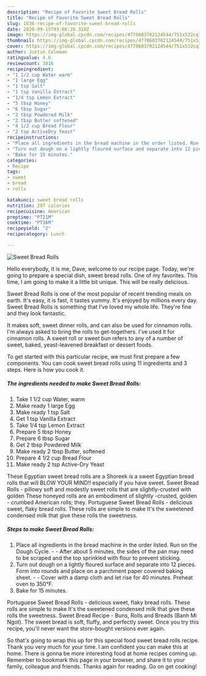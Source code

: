 ```yaml
---
description: "Recipe of Favorite Sweet Bread Rolls"
title: "Recipe of Favorite Sweet Bread Rolls"
slug: 1636-recipe-of-favorite-sweet-bread-rolls
date: 2020-09-15T03:08:20.310Z
image: https://img-global.cpcdn.com/recipes/4778603702124544/751x532cq70/sweet-bread-rolls-recipe-main-photo.jpg
thumbnail: https://img-global.cpcdn.com/recipes/4778603702124544/751x532cq70/sweet-bread-rolls-recipe-main-photo.jpg
cover: https://img-global.cpcdn.com/recipes/4778603702124544/751x532cq70/sweet-bread-rolls-recipe-main-photo.jpg
author: Justin Coleman
ratingvalue: 4.6
reviewcount: 3816
recipeingredient:
- "1 1/2 cup Water warm"
- "1 large Egg"
- "1 tsp Salt"
- "1 tsp Vanilla Extract"
- "1/4 tsp Lemon Extract"
- "5 tbsp Honey"
- "6 tbsp Sugar"
- "2 tbsp Powdered Milk"
- "2 tbsp Butter softened"
- "4 1/2 cup Bread Flour"
- "2 tsp ActiveDry Yeast"
recipeinstructions:
- "Place all ingredients in the bread machine in the order listed. Run on the Dough Cycle.  After about 5 minutes, the sides of the pan may need to be scraped and the top sprinkled with flour to prevent sticking."
- "Turn out dough on a lightly floured surface and separate into 12 pieces. Form into rounds and place on a parchment paper covered baking sheet.  Cover with a damp cloth and let rise for 40 minutes. Preheat oven to 350°F."
- "Bake for 15 minutes."
categories:
- Recipe
tags:
- sweet
- bread
- rolls

katakunci: sweet bread rolls 
nutrition: 297 calories
recipecuisine: American
preptime: "PT21M"
cooktime: "PT36M"
recipeyield: "2"
recipecategory: Lunch

---
```



![Sweet Bread Rolls](https://img-global.cpcdn.com/recipes/4778603702124544/751x532cq70/sweet-bread-rolls-recipe-main-photo.jpg)

Hello everybody, it is me, Dave, welcome to our recipe page. Today, we're going to prepare a special dish, sweet bread rolls. One of my favorites. This time, I am going to make it a little bit unique. This will be really delicious.

Sweet Bread Rolls is one of the most popular of recent trending meals on earth. It's easy, it is fast, it tastes yummy. It's enjoyed by millions every day. Sweet Bread Rolls is something that I've loved my whole life. They're fine and they look fantastic.

It makes soft, sweet dinner rolls, and can also be used for cinnamon rolls. I&#39;m always asked to bring the rolls to get-togethers. I&#39;ve used it for cinnamon rolls. A sweet roll or sweet bun refers to any of a number of sweet, baked, yeast-leavened breakfast or dessert foods.


To get started with this particular recipe, we must first prepare a few components. You can cook sweet bread rolls using 11 ingredients and 3 steps. Here is how you cook it.

<!--inarticleads1-->

##### The ingredients needed to make Sweet Bread Rolls:

1. Take 1 1/2 cup Water, warm
1. Make ready 1 large Egg
1. Make ready 1 tsp Salt
1. Get 1 tsp Vanilla Extract
1. Take 1/4 tsp Lemon Extract
1. Prepare 5 tbsp Honey
1. Prepare 6 tbsp Sugar
1. Get 2 tbsp Powdered Milk
1. Make ready 2 tbsp Butter, softened
1. Prepare 4 1/2 cup Bread Flour
1. Make ready 2 tsp Active-Dry Yeast


These Egyptian sweet bread rolls are a Shoreek is a sweet Egyptian bread rolls that will BLOW YOUR MIND!! especially if you have sweet. Sweet Bread Rolls - pillowy soft and modestly sweet rolls that are slightly-crusted with golden These honeyed rolls are an embodiment of slightly -crusted, golden - crumbed American rolls; they. Portuguese Sweet Bread Rolls - delicious sweet, flaky bread rolls. These rolls are simple to make It&#39;s the sweetened condensed milk that give these rolls the sweetness. 

<!--inarticleads2-->

##### Steps to make Sweet Bread Rolls:

1. Place all ingredients in the bread machine in the order listed. Run on the Dough Cycle. -  - After about 5 minutes, the sides of the pan may need to be scraped and the top sprinkled with flour to prevent sticking.
1. Turn out dough on a lightly floured surface and separate into 12 pieces. Form into rounds and place on a parchment paper covered baking sheet. -  - Cover with a damp cloth and let rise for 40 minutes. Preheat oven to 350°F.
1. Bake for 15 minutes.


Portuguese Sweet Bread Rolls - delicious sweet, flaky bread rolls. These rolls are simple to make It&#39;s the sweetened condensed milk that give these rolls the sweetness. Sweet Bread Recipe - Buns, Rolls and Breads (Banh Mi Ngot). The sweet bread is soft, fluffy, and perfectly sweet. Once you try this recipe, you&#39;ll never want the store-bought versions ever again. 

So that's going to wrap this up for this special food sweet bread rolls recipe. Thank you very much for your time. I am confident you can make this at home. There is gonna be more interesting food at home recipes coming up. Remember to bookmark this page in your browser, and share it to your family, colleague and friends. Thanks again for reading. Go on get cooking!
